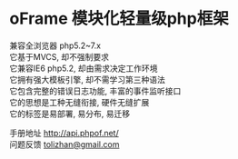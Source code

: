 # oFrame 模块化轻量级php框架

兼容全浏览器 php5.2~7.x<br>
它基于MVCS, 却不强制要求<br>
它兼容IE6 php5.2, 却由需求决定工作环境<br>
它拥有强大模板引擎, 却不需学习第三种语法<br>
它包含完整的错误日志功能, 丰富的事件监听接口<br>
它的思想是工种无缝衔接, 硬件无缝扩展<br>
它的标签是易部署, 易分布, 易迁移

手册地址 http://api.phpof.net/<br>
问题反馈 tolizhan@gmail.com
